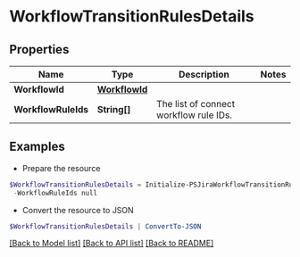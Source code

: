 # WorkflowTransitionRulesDetails
## Properties

Name | Type | Description | Notes
------------ | ------------- | ------------- | -------------
**WorkflowId** | [**WorkflowId**](WorkflowId.md) |  | 
**WorkflowRuleIds** | **String[]** | The list of connect workflow rule IDs. | 

## Examples

- Prepare the resource
```powershell
$WorkflowTransitionRulesDetails = Initialize-PSJiraWorkflowTransitionRulesDetails  -WorkflowId null `
 -WorkflowRuleIds null
```

- Convert the resource to JSON
```powershell
$WorkflowTransitionRulesDetails | ConvertTo-JSON
```

[[Back to Model list]](../README.md#documentation-for-models) [[Back to API list]](../README.md#documentation-for-api-endpoints) [[Back to README]](../README.md)

